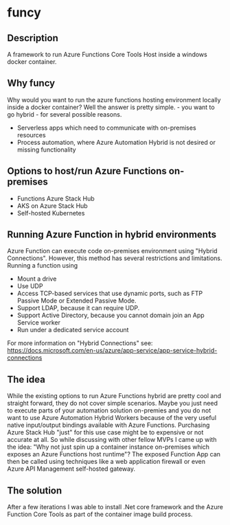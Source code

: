# funcy

## Description

A framework to run Azure Functions Core Tools Host inside a windows docker container.

## Why funcy

Why would you want to run the azure functions hosting environment locally inside a docker container?
Well the answer is pretty simple. - you want to go hybrid - for several possible reasons.

- Serverless apps which need to communicate with on-premises resources
- Process automation, where Azure Automation Hybrid is not desired or missing functionality

## Options to host/run Azure Functions on-premises

- Functions Azure Stack Hub
- AKS on Azure Stack Hub
- Self-hosted Kubernetes

## Running Azure Function in hybrid environments

Azure Function can execute code on-premises environment using "Hybrid Connections". However, this method has several restrictions and limitations.
Running a function using 
- Mount a drive
- Use UDP
- Access TCP-based services that use dynamic ports, such as FTP Passive Mode or Extended Passive Mode.
- Support LDAP, because it can require UDP.
- Support Active Directory, because you cannot domain join an App Service worker
- Run under a dedicated service account

For more information on "Hybrid Connections" see: https://docs.microsoft.com/en-us/azure/app-service/app-service-hybrid-connections

## The idea

While the existing options to run Azure Functions hybrid are pretty cool and straight forward, they do not cover simple scenarios. Maybe you just need to execute parts of your automation solution on-premies and you do not want to use Azure Automation Hybrid Workers because of the very useful native input/output bindings available with Azure Functions. Purchasing Azure Stack Hub "just" for this use case might be to expensive or not accurate at all.
So while discussing with other fellow MVPs I came up with the idea: "Why not just spin up a container instance on-premises which exposes an Azure Functions host runtime"?
The exposed Function App can then be called using techniques like a web application firewall or even Azure API Management self-hosted gateway.

## The solution
After a few iterations I was able to install .Net core framework and the Azure Function Core Tools as part of the container image build process.
